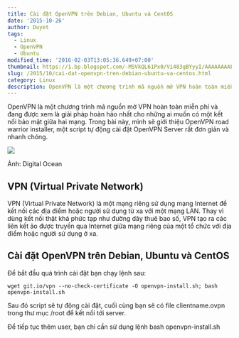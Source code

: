 ```yaml
---
title: Cài đặt OpenVPN trên Debian, Ubuntu và CentOS
date: '2015-10-26'
author: Duyet
tags:
  - Linux
  - OpenVPN
  - Ubuntu
modified_time: '2016-02-03T13:05:36.649+07:00'
thumbnail: https://1.bp.blogspot.com/-MSVkQL61Px0/Vi483gBYyyI/AAAAAAAAFL4/XtlhpYG-uGU/s1600/Cai-dat-OpenVPN-Server.jpg
slug: /2015/10/cai-dat-openvpn-tren-debian-ubuntu-va-centos.html
category: Linux
description: OpenVPN là một chương trình mã nguồn mở VPN hoàn toàn miễn phí và đang được xem là giải pháp hoàn hảo nhất cho những ai muốn có một kết nối bảo mật giữa hai mạng. Trong bài này, mình sẽ giới thiệu OpenVPN road warrior installer, một script tự động cài đặt OpenVPN Server rất đơn giản và nhanh chóng.
---
```


OpenVPN là một chương trình mã nguồn mở VPN hoàn toàn miễn phí và đang được xem là giải pháp hoàn hảo nhất cho những ai muốn có một kết nối bảo mật giữa hai mạng. Trong bài này, mình sẽ giới thiệu OpenVPN road warrior installer, một script tự động cài đặt OpenVPN Server rất đơn giản và nhanh chóng.

![](https://1.bp.blogspot.com/-MSVkQL61Px0/Vi483gBYyyI/AAAAAAAAFL4/XtlhpYG-uGU/s1600/Cai-dat-OpenVPN-Server.jpg)

Ảnh: Digital Ocean

## VPN (Virtual Private Network)

VPN (Virtual Private Network) là một mạng riêng sử dụng mạng Internet để kết nối các địa điểm hoặc người sử dụng từ xa với một mạng LAN. Thay vì dùng kết nối thật khá phức tạp như đường dây thuê bao số, VPN tạo ra các liên kết ảo được truyền qua Internet giữa mạng riêng của một tổ chức với địa điểm hoặc người sử dụng ở xa.

## Cài đặt OpenVPN trên Debian, Ubuntu và CentOS

Để bắt đầu quá trình cài đặt bạn chạy lệnh sau:

```
wget git.io/vpn --no-check-certificate -O openvpn-install.sh; bash openvpn-install.sh
```

Sau đó script sẽ tự động cài đặt, cuối cùng bạn sẽ có file clientname.ovpn trong thư mục /root để kết nối tới server.

Để tiếp tục thêm user, bạn chỉ cần sử dụng lệnh bash openvpn-install.sh
